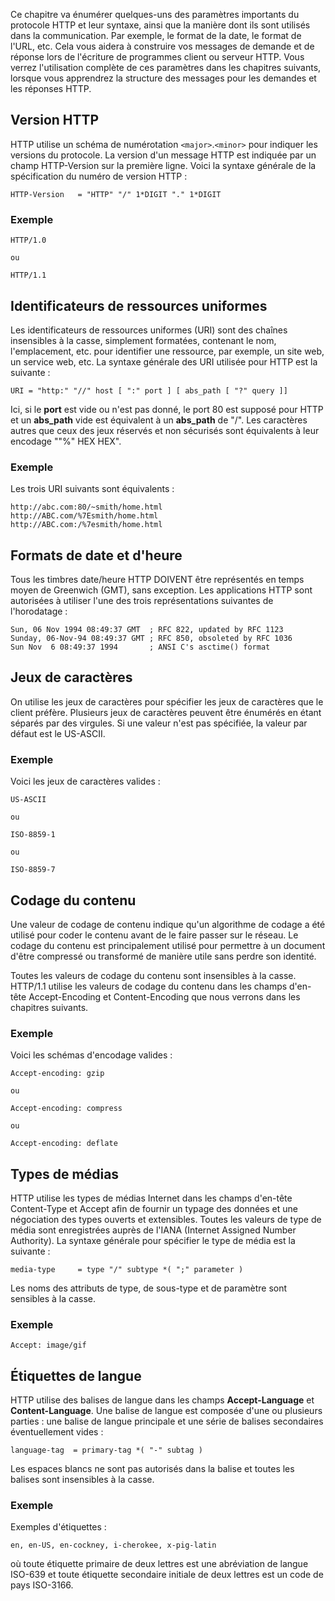Ce chapitre va énumérer quelques-uns des paramètres importants du protocole HTTP et leur syntaxe, ainsi que la manière dont ils sont utilisés dans la communication. Par exemple, le format de la date, le format de l'URL, etc. Cela vous aidera à construire vos messages de demande et de réponse lors de l'écriture de programmes client ou serveur HTTP. Vous verrez l'utilisation complète de ces paramètres dans les chapitres suivants, lorsque vous apprendrez la structure des messages pour les demandes et les réponses HTTP.

## Version HTTP

HTTP utilise un schéma de numérotation ```<major>```.```<minor>``` pour indiquer les versions du protocole. La version d'un message HTTP est indiquée par un champ HTTP-Version sur la première ligne. Voici la syntaxe générale de la spécification du numéro de version HTTP :

```http
HTTP-Version   = "HTTP" "/" 1*DIGIT "." 1*DIGIT
```

### Exemple

```http
HTTP/1.0

ou

HTTP/1.1
```

## Identificateurs de ressources uniformes

Les identificateurs de ressources uniformes (URI) sont des chaînes insensibles à la casse, simplement formatées, contenant le nom, l'emplacement, etc. pour identifier une ressource, par exemple, un site web, un service web, etc. La syntaxe générale des URI utilisée pour HTTP est la suivante :

```http
URI = "http:" "//" host [ ":" port ] [ abs_path [ "?" query ]]
```

Ici, si le **port** est vide ou n'est pas donné, le port 80 est supposé pour HTTP et un **abs_path** vide est équivalent à un **abs_path** de "/". Les caractères autres que ceux des jeux réservés et non sécurisés sont équivalents à leur encodage ""%" HEX HEX".

### Exemple

Les trois URI suivants sont équivalents :

```http
http://abc.com:80/~smith/home.html
http://ABC.com/%7Esmith/home.html
http://ABC.com:/%7esmith/home.html
```

## Formats de date et d'heure

Tous les timbres date/heure HTTP DOIVENT être représentés en temps moyen de Greenwich (GMT), sans exception. Les applications HTTP sont autorisées à utiliser l'une des trois représentations suivantes de l'horodatage :

```http
Sun, 06 Nov 1994 08:49:37 GMT  ; RFC 822, updated by RFC 1123
Sunday, 06-Nov-94 08:49:37 GMT ; RFC 850, obsoleted by RFC 1036
Sun Nov  6 08:49:37 1994       ; ANSI C's asctime() format
```

## Jeux de caractères

On utilise les jeux de caractères pour spécifier les jeux de caractères que le client préfère. Plusieurs jeux de caractères peuvent être énumérés en étant séparés par des virgules. Si une valeur n'est pas spécifiée, la valeur par défaut est le US-ASCII.

### Exemple

Voici les jeux de caractères valides :

```http
US-ASCII

ou

ISO-8859-1

ou 

ISO-8859-7
```

## Codage du contenu

Une valeur de codage de contenu indique qu'un algorithme de codage a été utilisé pour coder le contenu avant de le faire passer sur le réseau. Le codage du contenu est principalement utilisé pour permettre à un document d'être compressé ou transformé de manière utile sans perdre son identité.

Toutes les valeurs de codage du contenu sont insensibles à la casse. HTTP/1.1 utilise les valeurs de codage du contenu dans les champs d'en-tête Accept-Encoding et Content-Encoding que nous verrons dans les chapitres suivants.

### Exemple

Voici les schémas d'encodage valides :

```http
Accept-encoding: gzip

ou

Accept-encoding: compress

ou 

Accept-encoding: deflate
```

## Types de médias

HTTP utilise les types de médias Internet dans les champs d'en-tête Content-Type et Accept afin de fournir un typage des données et une négociation des types ouverts et extensibles. Toutes les valeurs de type de média sont enregistrées auprès de l'IANA (Internet Assigned Number Authority). La syntaxe générale pour spécifier le type de média est la suivante :

```http
media-type     = type "/" subtype *( ";" parameter )
```

Les noms des attributs de type, de sous-type et de paramètre sont sensibles à la casse.

### Exemple

```http
Accept: image/gif
```

## Étiquettes de langue

HTTP utilise des balises de langue dans les champs **Accept-Language** et **Content-Language**. Une balise de langue est composée d'une ou plusieurs parties : une balise de langue principale et une série de balises secondaires éventuellement vides :

```http
language-tag  = primary-tag *( "-" subtag )
```

Les espaces blancs ne sont pas autorisés dans la balise et toutes les balises sont insensibles à la casse.

### Exemple

Exemples d'étiquettes :

```http
en, en-US, en-cockney, i-cherokee, x-pig-latin
```

où toute étiquette primaire de deux lettres est une abréviation de langue ISO-639 et toute étiquette secondaire initiale de deux lettres est un code de pays ISO-3166.